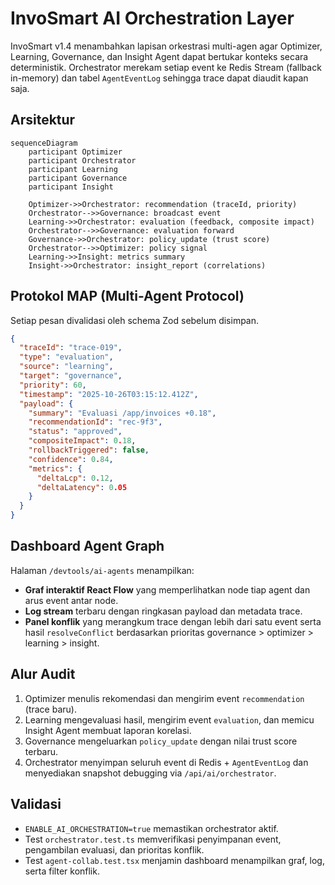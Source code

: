 # InvoSmart AI Orchestration Layer

InvoSmart v1.4 menambahkan lapisan orkestrasi multi-agen agar Optimizer, Learning, Governance, dan Insight Agent dapat bertukar konteks secara deterministik. Orchestrator merekam setiap event ke Redis Stream (fallback in-memory) dan tabel `AgentEventLog` sehingga trace dapat diaudit kapan saja.

## Arsitektur

```mermaid
sequenceDiagram
    participant Optimizer
    participant Orchestrator
    participant Learning
    participant Governance
    participant Insight

    Optimizer->>Orchestrator: recommendation (traceId, priority)
    Orchestrator-->>Governance: broadcast event
    Learning->>Orchestrator: evaluation (feedback, composite impact)
    Orchestrator-->>Governance: evaluation forward
    Governance->>Orchestrator: policy_update (trust score)
    Orchestrator-->>Optimizer: policy signal
    Learning->>Insight: metrics summary
    Insight->>Orchestrator: insight_report (correlations)
```

## Protokol MAP (Multi-Agent Protocol)

Setiap pesan divalidasi oleh schema Zod sebelum disimpan.

```json
{
  "traceId": "trace-019",
  "type": "evaluation",
  "source": "learning",
  "target": "governance",
  "priority": 60,
  "timestamp": "2025-10-26T03:15:12.412Z",
  "payload": {
    "summary": "Evaluasi /app/invoices +0.18",
    "recommendationId": "rec-9f3",
    "status": "approved",
    "compositeImpact": 0.18,
    "rollbackTriggered": false,
    "confidence": 0.84,
    "metrics": {
      "deltaLcp": 0.12,
      "deltaLatency": 0.05
    }
  }
}
```

## Dashboard Agent Graph

Halaman `/devtools/ai-agents` menampilkan:

- **Graf interaktif React Flow** yang memperlihatkan node tiap agent dan arus event antar node.
- **Log stream** terbaru dengan ringkasan payload dan metadata trace.
- **Panel konflik** yang merangkum trace dengan lebih dari satu event serta hasil `resolveConflict` berdasarkan prioritas governance > optimizer > learning > insight.

## Alur Audit

1. Optimizer menulis rekomendasi dan mengirim event `recommendation` (trace baru).
2. Learning mengevaluasi hasil, mengirim event `evaluation`, dan memicu Insight Agent membuat laporan korelasi.
3. Governance mengeluarkan `policy_update` dengan nilai trust score terbaru.
4. Orchestrator menyimpan seluruh event di Redis + `AgentEventLog` dan menyediakan snapshot debugging via `/api/ai/orchestrator`.

## Validasi

- `ENABLE_AI_ORCHESTRATION=true` memastikan orchestrator aktif.
- Test `orchestrator.test.ts` memverifikasi penyimpanan event, pengambilan evaluasi, dan prioritas konflik.
- Test `agent-collab.test.tsx` menjamin dashboard menampilkan graf, log, serta filter konflik.
